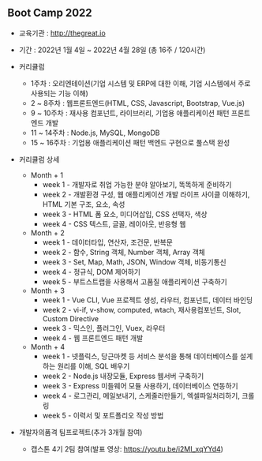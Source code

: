 ## Boot Camp 2022

+ 교육기관 : http://thegreat.io

+ 기간 : 2022년 1월 4일 ~ 2022년 4월 28일 (총 16주 / 120시간)

+ 커리큘럼
  + 1주차 : 오리엔테이션(기업 시스템 및 ERP에 대한 이해, 기업 시스템에서 주로 사용되는 기능 이해)
  + 2 ~ 8주차 : 웹프론트엔드(HTML, CSS, Javascript, Bootstrap, Vue.js)
  + 9 ~ 10주차 : 재사용 컴포넌트, 라이브러리, 기업용 애플리케이션 패턴 프론트엔드 개발
  + 11 ~ 14주차 : Node.js, MySQL, MongoDB
  + 15 ~ 16주차 : 기업용 애플리케이션 패턴 백엔드 구현으로 풀스택 완성

+ 커리큘럼 상세
  + Month + 1
    + week 1 - 개발자로 취업 가능한 분야 알아보기, 똑똑하게 준비하기
    + week 2 - 개발환경 구성, 웹 애플리케이션 개발 라이프 사이클 이해하기, HTML 기본 구조, 요소, 속성
    + week 3 - HTML 폼 요소, 미디어삽입, CSS 선택자, 색상
    + week 4 - CSS 텍스트, 글꼴, 레이아웃, 반응형 웹
  + Month + 2
    + week 1 - 데이터타입, 연산자, 조건문, 반복문
    + week 2 - 함수, String 객체, Number 객체, Array 객체
    + week 3 - Set, Map, Math, JSON, Window 객체, 비동기통신
    + week 4 - 정규식, DOM 제어하기
    + week 5 - 부트스트랩을 사용해서 고품질 애플리케이션 구축하기
  + Month + 3
    + week 1 - Vue CLI, Vue 프로젝트 생성, 라우터, 컴포넌트, 데이터 바인딩
    + week 2 - vi-if, v-show, computed, wtach, 재사용컴포넌트, Slot, Custom Directive
    + week 3 - 믹스인, 플러그인, Vuex, 라우터
    + week 4 - 웹 프론트엔드 패턴 개발
  + Month + 4
    + week 1 - 넷플릭스, 당근마켓 등 서비스 분석을 통해 데이터베이스를 설계하는 원리를 이해, SQL 배우기
    + week 2 - Node.js 내장모듈, Express 웹서버 구축하기
    + week 3 - Express 미들웨어 모듈 사용하기, 데이터베이스 연동하기
    + week 4 - 로그관리, 메일보내기, 스케줄러만들기, 엑셀파일처리하기, 크롤링
    + week 5 - 이력서 및 포트폴리오 작성 방법
     
+ 개발자의품격 팀프로젝트(추가 3개월 참여)
    + 캡스톤 4기 2팀 참여(발표 영상: https://youtu.be/i2MI_xqYYd4)

